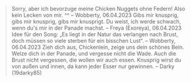 
> Sorry, aber ich bevorzuge meine Chicken Nuggets ohne Federn! Also kein Lecken von mir. ^^
– Wobberty, 06.04.2023
> Gibs mir knusprig, gibs mir knusprig, gibs mir knusprigt. Du weist, ich werde schwach, wenn du's mir in der Panade machst.
– Freya (Exoreya), 06.04.2023
> Idee für den Song: „Es liegt in der Natur das verlangen nach Brust, doch müssen so viele sterben für ein bisschen Lust“.
– Wobberty, 06.04.2023
> Zieh dich aus, Chickenlein, zeige uns dein schönes Bein. Welze dich in der Panade, und vergesse nicht die Wade. Auch die Brust nicht vergessen, die wollen wir auch essen. Knusprig wirst du von außen und innen, da kann jeder Esser nur gewinnen.
– Darky (19darky85)
